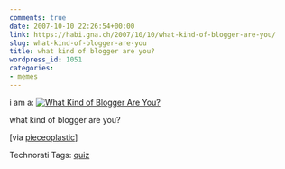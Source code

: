 ```yaml
---
comments: true
date: 2007-10-10 22:26:54+00:00
link: https://habi.gna.ch/2007/10/10/what-kind-of-blogger-are-you/
slug: what-kind-of-blogger-are-you
title: what kind of blogger are you?
wordpress_id: 1051
categories:
- memes
---
```


i am a: [
![What Kind of Blogger Are You?](http://quiz.blogactionday.org/images/purist-expert-socialite.gif)
](http://quiz.blogactionday.org)

what kind of blogger are you?

[via [pieceoplastic](https://pieceoplastic.com/index.php/3138/what-kind-of-blogger-are-you/)]


Technorati Tags: [quiz](http://www.technorati.com/tag/quiz)
